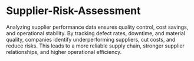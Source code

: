 # Supplier-Risk-Assessment
Analyzing supplier performance data ensures quality control, cost savings, and operational stability. By tracking defect rates, downtime, and material quality, companies identify underperforming suppliers, cut costs, and reduce risks. This leads to a more reliable supply chain, stronger supplier relationships, and higher operational efficiency.
